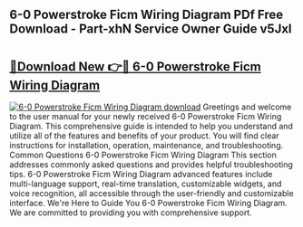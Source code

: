 ## 6-0 Powerstroke Ficm Wiring Diagram PDf Free Download - Part-xhN Service Owner Guide v5Jxl

# <h2><a href="http://dfmv9fg.blite.top/?on=6-0+Powerstroke+Ficm+Wiring+Diagram">🔗Download New 👉🔴 6-0 Powerstroke Ficm Wiring Diagram</a></h2>

[![6-0 Powerstroke Ficm Wiring Diagram download](https://i.imgur.com/lujVjoI.png)](http://dfmv9fg.blite.top/?on=6-0+Powerstroke+Ficm+Wiring+Diagram)
Greetings and welcome to the user manual for your newly received 6-0 Powerstroke Ficm Wiring Diagram. This comprehensive guide is intended to help you understand and utilize all of the features and benefits of your product. You will find clear instructions for installation, operation, maintenance, and troubleshooting. Common Questions 6-0 Powerstroke Ficm Wiring Diagram This section addresses commonly asked questions and provides helpful troubleshooting tips. 6-0 Powerstroke Ficm Wiring Diagram advanced features include multi-language support, real-time translation, customizable widgets, and voice recognition, all accessible through the user-friendly and customizable interface. We're Here to Guide You 6-0 Powerstroke Ficm Wiring Diagram. We are committed to providing you with comprehensive support.
